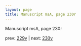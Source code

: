 ```yaml
---
layout: page
title: Manuscript msA, page 230r
---
```


Manuscript msA, page 230r

prev:  [229v](../229v) | next:  [230v](../230v)